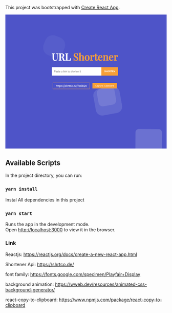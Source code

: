 This project was bootstrapped with [Create React App](https://github.com/facebook/create-react-app).

![Project Preview](./src/shortener_url.png)

## Available Scripts

In the project directory, you can run:

### `yarn install`

Instal All dependencies in this project

### `yarn start`

Runs the app in the development mode.<br />
Open [http://localhost:3000](http://localhost:3000) to view it in the browser.

### Link

Reactjs: https://reactjs.org/docs/create-a-new-react-app.html

Shortener Api: https://shrtco.de/

font family: https://fonts.google.com/specimen/Playfair+Display

background animation: https://wweb.dev/resources/animated-css-background-generator/

react-copy-to-clipboard: https://www.npmjs.com/package/react-copy-to-clipboard
